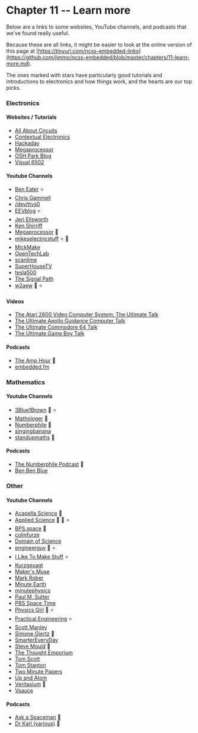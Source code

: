# Chapter 11 -- Learn more

Below are a links to some websites, YouTube channels, and podcasts that we've found really useful.

Because these are all links, it might be easier to look at the online version of this page at [https://tinyurl.com/ncss-embedded-links](https://github.com/jimmo/ncss-embedded/blob/master/chapters/11-learn-more.md).

The ones marked with stars have particularly good tutorials and introductions to electronics and how things work, and the hearts are our top picks.

### Electronics

#### Websites / Tutorials
* [All About Circuits](https://www.allaboutcircuits.com/)
* [Contextual Electronics](https://contextualelectronics.com/)
* [Hackaday](https://hackaday.com/)
* [Megaprocessor](http://megaprocessor.com/)
* [OSH Park Blog](http://blog.oshpark.com/)
* [Visual 6502](http://visual6502.org/)

#### Youtube Channels

* [Ben Eater](https://www.youtube.com/channel/UCS0N5baNlQWJCUrhCEo8WlA) ⭐
* [Chris Gammell](https://www.youtube.com/channel/UCsBkR5o25dIPeSmwVcU8YOQ)
* [/dev/ttys0](https://www.youtube.com/channel/UCuEqgu-PN4B2Jm_B5tccPCA)
* [EEVblog](https://www.youtube.com/channel/UC2DjFE7Xf11URZqWBigcVOQ) ⭐
* [Jeri Ellsworth](https://www.youtube.com/channel/UClTpDNIOtgfRkyT-AFGNWVw)
* [Ken Shirriff](https://www.youtube.com/channel/UCw9VlVopq6Hj6fHmcOivC0g)
* [Megaprocessor](https://www.youtube.com/channel/UCB_Zl-VNSH5DLAtG40riCCg) 🧡
* [mikeselectricstuff](https://www.youtube.com/channel/UCcs0ZkP_as4PpHDhFcmCHyA) ⭐ 🧡
* [MickMake](https://www.youtube.com/channel/UC7GMT3ohvYEAJFDenzj9EMQ)
* [OpenTechLab](https://www.youtube.com/channel/UCeF7JKNXOy0jpMOxpgbZcpg)
* [scanlime](https://www.youtube.com/channel/UCaEgw3321ct_PE4PJvdhXEQ)
* [SuperHouseTV](https://www.youtube.com/channel/UC75HTMhqVZs0sPOMTMQqI9g)
* [tesla500](https://www.youtube.com/channel/UCMdOWi6nBZJ3Q0tHNQIOUVA)
* [The Signal Path](https://www.youtube.com/channel/UCKxRARSpahF1Mt-2vbPug-g)
* [w2aew](https://www.youtube.com/channel/UCiqd3GLTluk2s_IBt7p_LjA) 🧡 ⭐

#### Videos

* [The Atari 2600 Video Computer System: The Ultimate Talk](https://www.youtube.com/watch?v=qvpwf50a48E)
* [The Ultimate Apollo Guidance Computer Talk](https://www.youtube.com/watch?v=xx7Lfh5SKUQ)
* [The Ultimate Commodore 64 Talk](https://www.youtube.com/watch?v=ZsRRCnque2E)
* [The Ultimate Game Boy Talk](https://www.youtube.com/watch?v=HyzD8pNlpwI)

#### Podcasts

* [The Amp Hour](https://theamphour.com/) 🧡
* [embedded.fm](https://www.embedded.fm/)

### Mathematics

#### Youtube Channels

* [3Blue1Brown](https://www.youtube.com/channel/UCYO_jab_esuFRV4b17AJtAw) 🧡 ⭐
* [Mathologer](https://www.youtube.com/channel/UC1_uAIS3r8Vu6JjXWvastJg) 🧡
* [Numberphile](https://www.youtube.com/channel/UCoxcjq-8xIDTYp3uz647V5A) 🧡
* [singingbanana](https://www.youtube.com/channel/UCMpizQXRt817D0qpBQZ2TlA)
* [standupmaths](https://www.youtube.com/channel/UCSju5G2aFaWMqn-_0YBtq5A) 🧡

#### Podcasts

* [The Numberphile Podcast](https://www.numberphile.com/podcast/) 🧡
* [Ben Ben Blue](https://www.benbenandblue.com/)

### Other

#### Youtube Channels

* [Acapella Science](https://www.youtube.com/channel/UCYO_jab_esuFRV4b17AJtAw) 🧡
* [Applied Science](https://www.youtube.com/channel/UCivA7_KLKWo43tFcCkFvydw) 🧡 🧡 ⭐
* [BPS.space](https://www.youtube.com/channel/UCILl8ozWuxnFYXIe2svjHhg) 🧡
* [colinfurze](https://www.youtube.com/user/colinfurze)
* [Domain of Science](https://www.youtube.com/channel/UCxqAWLTk1CmBvZFPzeZMd9A)
* [engineerguy](https://www.youtube.com/channel/UC2bkHVIDjXS7sgrgjFtzOXQ) 🧡 ⭐
* [I Like To Make Stuff](https://www.youtube.com/channel/UC6x7GwJxuoABSosgVXDYtTw) ⭐
* [Kurzgesagt](https://www.youtube.com/channel/UCsXVk37bltHxD1rDPwtNM8Q)
* [Maker's Muse](https://www.youtube.com/channel/UCxQbYGpbdrh-b2ND-AfIybg)
* [Mark Rober](https://www.youtube.com/channel/UCY1kMZp36IQSyNx_9h4mpCg)
* [Minute Earth](https://www.youtube.com/channel/UCeiYXex_fwgYDonaTcSIk6w)
* [minutephysics](https://www.youtube.com/channel/UCUHW94eEFW7hkUMVaZz4eDg)
* [Paul M. Sutter](https://www.youtube.com/channel/UCBr7XOxxQyBHEwqkhoci7vw)
* [PBS Space Time](https://www.youtube.com/channel/UC7_gcs09iThXybpVgjHZ_7g)
* [Physics Girl](https://www.youtube.com/channel/UC7DdEm33SyaTDtWYGO2CwdA) 🧡 ⭐
* [Practical Engineering](https://www.youtube.com/channel/UCMOqf8ab-42UUQIdVoKwjlQ) ⭐
* [Scott Manley](https://www.youtube.com/channel/UCxzC4EngIsMrPmbm6Nxvb-A)
* [Simone Giertz](https://www.youtube.com/channel/UC3KEoMzNz8eYnwBC34RaKCQ) 🧡
* [SmarterEveryDay](https://www.youtube.com/channel/UC6107grRI4m0o2-emgoDnAA)
* [Steve Mould](https://www.youtube.com/channel/UCEIwxahdLz7bap-VDs9h35A) 🧡
* [The Thought Emporium](https://www.youtube.com/channel/UCV5vCi3jPJdURZwAOO_FNfQ)
* [Tom Scott](https://www.youtube.com/channel/UCBa659QWEk1AI4Tg--mrJ2A)
* [Tom Stanton](https://www.youtube.com/channel/UC67gfx2Fg7K2NSHqoENVgwA)
* [Two Minute Papers](https://www.youtube.com/channel/UCbfYPyITQ-7l4upoX8nvctg)
* [Up and Atom](https://www.youtube.com/channel/UCSIvk78tK2TiviLQn4fSHaw)
* [Veritasium](https://www.youtube.com/channel/UCHnyfMqiRRG1u-2MsSQLbXA) 🧡
* [Vsauce](https://www.youtube.com/channel/UC6nSFpj9HTCZ5t-N3Rm3-HA)

#### Podcasts

* [Ask a Spaceman](http://www.pmsutter.com/shows/askaspaceman/) 🧡
* [Dr Karl (various)](https://drkarl.com/podcasts/) 🧡

